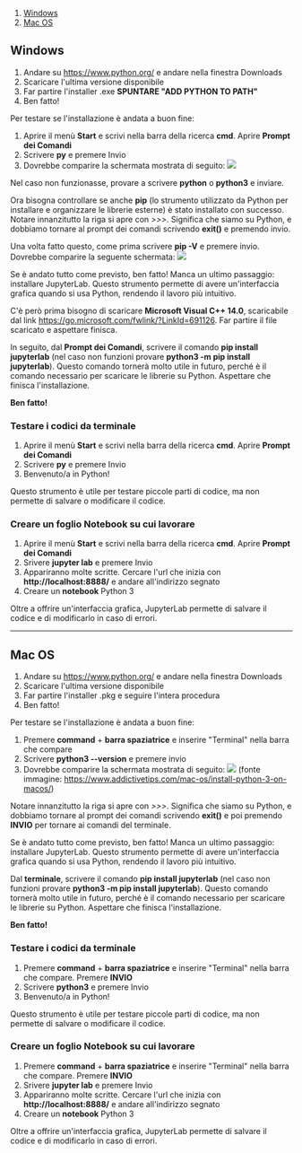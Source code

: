 1. [Windows](#windows)
2. [Mac OS](#mac)

## Windows <a name="windows"></a>

1. Andare su https://www.python.org/ e andare nella finestra Downloads
2. Scaricare l'ultima versione disponibile
3. Far partire l'installer .exe **SPUNTARE "ADD PYTHON TO PATH"**
4. Ben fatto!

Per testare se l'installazione è andata a buon fine:
1. Aprire il menù **Start** e scrivi nella barra della ricerca **cmd**. Aprire **Prompt dei Comandi**
2. Scrivere **py** e premere Invio 
3. Dovrebbe comparire la schermata mostrata di seguito:
![](https://i.ibb.co/827SRZK/py-successful.png)

Nel caso non funzionasse, provare a scrivere **python** o **python3** e inviare.

Ora bisogna controllare se anche **pip** (lo strumento utilizzato da Python per installare e organizzare le librerie esterne) è stato installato con successo.
Notare innanzitutto la riga si apre con *>>>*. Significa che siamo su Python, e dobbiamo tornare al prompt dei comandi scrivendo **exit()** e premendo invio. 

Una volta fatto questo, come prima scrivere **pip -V** e premere invio. Dovrebbe comparire la seguente schermata:
![](https://i.ibb.co/ssVGWVp/pip-successful.png)

Se è andato tutto come previsto, ben fatto! Manca un ultimo passaggio: installare JupyterLab. Questo strumento permette di avere un'interfaccia grafica
quando si usa Python, rendendo il lavoro più intuitivo.

C'è però prima bisogno di scaricare **Microsoft Visual C++ 14.0**, scaricabile dal link https://go.microsoft.com/fwlink/?LinkId=691126. Far partire il file scaricato e aspettare finisca.

In seguito, dal **Prompt dei Comandi**, scrivere il comando **pip install jupyterlab** (nel caso non funzioni provare **python3 -m pip install jupyterlab**). Questo comando tornerà molto utile in futuro, perché è il comando necessario
per scaricare le librerie su Python. Aspettare che finisca l'installazione.

**Ben fatto!**

### Testare i codici da terminale

1. Aprire il menù **Start** e scrivi nella barra della ricerca **cmd**. Aprire **Prompt dei Comandi**
2. Scrivere **py** e premere Invio
3. Benvenuto/a in Python!

Questo strumento è utile per testare piccole parti di codice, ma non permette di salvare o modificare il codice.

### Creare un foglio Notebook su cui lavorare

1. Aprire il menù **Start** e scrivi nella barra della ricerca **cmd**. Aprire **Prompt dei Comandi**
2. Srivere **jupyter lab** e premere Invio
3. Appariranno molte scritte. Cercare l'url che inizia con **http://localhost:8888/** e andare all'indirizzo segnato
4. Creare un **notebook** Python 3

Oltre a offrire un'interfaccia grafica, JupyterLab permette di salvare il codice e di modificarlo in caso di errori. 

---
## Mac OS <a name="mac"></a>

1. Andare su https://www.python.org/ e andare nella finestra Downloads
2. Scaricare l'ultima versione disponibile
3. Far partire l'installer .pkg e seguire l'intera procedura
4. Ben fatto!

Per testare se l'installazione è andata a buon fine:
1. Premere **command** + **barra spaziatrice** e inserire "Terminal" nella barra che compare
2. Scrivere **python3 --version** e premere invio
3. Dovrebbe comparire la schermata mostrata di seguito:
![](https://cloud.addictivetips.com/wp-content/uploads/2020/03/Python-3-macOS-4.jpg)
(fonte immagine: https://www.addictivetips.com/mac-os/install-python-3-on-macos/)

Notare innanzitutto la riga si apre con *>>>*. Significa che siamo su Python, e dobbiamo tornare al prompt dei comandi scrivendo **exit()** e poi premendo **INVIO** per tornare ai comandi del terminale.

Se è andato tutto come previsto, ben fatto! Manca un ultimo passaggio: installare JupyterLab. Questo strumento permette di avere un'interfaccia grafica
quando si usa Python, rendendo il lavoro più intuitivo.

Dal **terminale**, scrivere il comando **pip install jupyterlab** (nel caso non funzioni provare **python3 -m pip install jupyterlab**). Questo comando tornerà molto utile in futuro, perché è il comando necessario per scaricare le librerie su Python. Aspettare che finisca l'installazione.

**Ben fatto!**

### Testare i codici da terminale

1. Premere **command** + **barra spaziatrice** e inserire "Terminal" nella barra che compare. Premere **INVIO**
2. Scrivere **python3** e premere Invio
3. Benvenuto/a in Python!

Questo strumento è utile per testare piccole parti di codice, ma non permette di salvare o modificare il codice.

### Creare un foglio Notebook su cui lavorare

1. Premere **command** + **barra spaziatrice** e inserire "Terminal" nella barra che compare. Premere **INVIO**
2. Srivere **jupyter lab** e premere Invio
3. Appariranno molte scritte. Cercare l'url che inizia con **http://localhost:8888/** e andare all'indirizzo segnato
4. Creare un **notebook** Python 3

Oltre a offrire un'interfaccia grafica, JupyterLab permette di salvare il codice e di modificarlo in caso di errori. 
